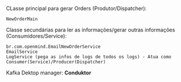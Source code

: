 CLasse principal para gerar Orders (Produtor/Dispatcher):

```
NewOrderMain
```

Classe secundárias para ler as informações/gerar outras informações (Consumidores/Service):

```
br.com.openmind.EmailNewOrderService
EmailService
LogService (pega as infos de logs de todos os logs) - Atua como  Consumer(Service)/Producer(Dispatcher)
```

Kafka Dektop manager: <b>Conduktor</b>





